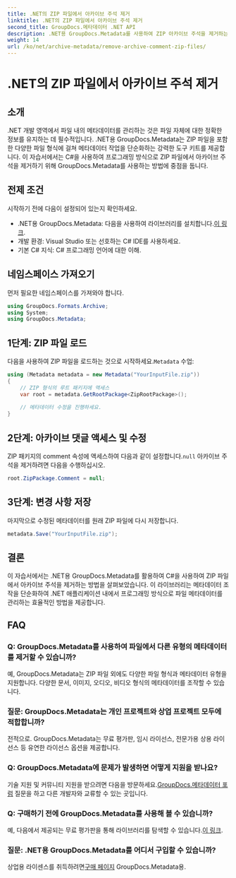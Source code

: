 ```yaml
---
title: .NET의 ZIP 파일에서 아카이브 주석 제거
linktitle: .NET의 ZIP 파일에서 아카이브 주석 제거
second_title: GroupDocs.메타데이터 .NET API
description: .NET용 GroupDocs.Metadata를 사용하여 ZIP 아카이브 주석을 제거하는 방법을 알아보세요. 메타데이터 관리 기술을 향상시키세요.
weight: 14
url: /ko/net/archive-metadata/remove-archive-comment-zip-files/
---
```


# .NET의 ZIP 파일에서 아카이브 주석 제거

## 소개
.NET 개발 영역에서 파일 내의 메타데이터를 관리하는 것은 파일 자체에 대한 정확한 정보를 유지하는 데 필수적입니다. .NET용 GroupDocs.Metadata는 ZIP 파일을 포함한 다양한 파일 형식에 걸쳐 메타데이터 작업을 단순화하는 강력한 도구 키트를 제공합니다. 이 자습서에서는 C#을 사용하여 프로그래밍 방식으로 ZIP 파일에서 아카이브 주석을 제거하기 위해 GroupDocs.Metadata를 사용하는 방법에 중점을 둡니다. 
## 전제 조건
시작하기 전에 다음이 설정되어 있는지 확인하세요.
-  .NET용 GroupDocs.Metadata: 다음을 사용하여 라이브러리를 설치합니다.[이 링크](https://releases.groupdocs.com/metadata/net/).
- 개발 환경: Visual Studio 또는 선호하는 C# IDE를 사용하세요.
- 기본 C# 지식: C# 프로그래밍 언어에 대한 이해.

## 네임스페이스 가져오기
먼저 필요한 네임스페이스를 가져와야 합니다.
```csharp
using GroupDocs.Formats.Archive;
using System;
using GroupDocs.Metadata;
```

## 1단계: ZIP 파일 로드
 다음을 사용하여 ZIP 파일을 로드하는 것으로 시작하세요.`Metadata` 수업:
```csharp
using (Metadata metadata = new Metadata("YourInputFile.zip"))
{
    // ZIP 형식의 루트 패키지에 액세스
    var root = metadata.GetRootPackage<ZipRootPackage>();
    
    // 메타데이터 수정을 진행하세요.
}
```
## 2단계: 아카이브 댓글 액세스 및 수정
ZIP 패키지의 comment 속성에 액세스하여 다음과 같이 설정합니다.`null` 아카이브 주석을 제거하려면 다음을 수행하십시오.
```csharp
root.ZipPackage.Comment = null;
```
## 3단계: 변경 사항 저장
마지막으로 수정된 메타데이터를 원래 ZIP 파일에 다시 저장합니다.
```csharp
metadata.Save("YourInputFile.zip");
```

## 결론
이 자습서에서는 .NET용 GroupDocs.Metadata를 활용하여 C#을 사용하여 ZIP 파일에서 아카이브 주석을 제거하는 방법을 살펴보았습니다. 이 라이브러리는 메타데이터 조작을 단순화하여 .NET 애플리케이션 내에서 프로그래밍 방식으로 파일 메타데이터를 관리하는 효율적인 방법을 제공합니다.

## FAQ
### Q: GroupDocs.Metadata를 사용하여 파일에서 다른 유형의 메타데이터를 제거할 수 있습니까?
예, GroupDocs.Metadata는 ZIP 파일 외에도 다양한 파일 형식과 메타데이터 유형을 지원합니다. 다양한 문서, 이미지, 오디오, 비디오 형식의 메타데이터를 조작할 수 있습니다.
### 질문: GroupDocs.Metadata는 개인 프로젝트와 상업 프로젝트 모두에 적합합니까?
전적으로. GroupDocs.Metadata는 무료 평가판, 임시 라이선스, 전문가용 상용 라이선스 등 유연한 라이선스 옵션을 제공합니다.
### Q: GroupDocs.Metadata에 문제가 발생하면 어떻게 지원을 받나요?
 기술 지원 및 커뮤니티 지원을 받으려면 다음을 방문하세요.[GroupDocs.메타데이터 포럼](https://forum.groupdocs.com/c/metadata/14) 질문을 하고 다른 개발자와 교류할 수 있는 곳입니다.
### Q: 구매하기 전에 GroupDocs.Metadata를 사용해 볼 수 있습니까?
 예, 다음에서 제공되는 무료 평가판을 통해 라이브러리를 탐색할 수 있습니다.[이 링크](https://releases.groupdocs.com/).
### 질문: .NET용 GroupDocs.Metadata를 어디서 구입할 수 있습니까?
 상업용 라이센스를 취득하려면[구매 페이지](https://purchase.groupdocs.com/buy) GroupDocs.Metadata용.